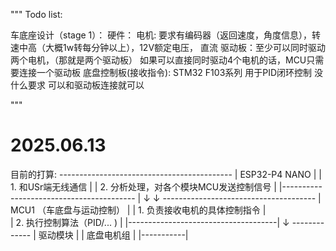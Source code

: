 
"""
 Todo list:

   车底座设计（stage 1）：
     硬件：
       电机: 要求有编码器（返回速度，角度信息），转速中高（大概1w转每分钟以上），12V额定电压， 直流
       驱动板：至少可以同时驱动两个电机，（那就是两个驱动板） 如果可以直接同时驱动4个电机的话，MCU只需要连接一个驱动板
       底盘控制板(接收指令): STM32 F103系列 用于PID闭环控制 没什么要求 可以和驱动板连接就可以
   

 """

 # 2025.06.13
 目前的打算:
             -------------------------------------------
             |         ESP32-P4 NANO                    |
             |   1.   和USr端无线通信                    |
             |   2.   分析处理，对各个模块MCU发送控制信号  |
             |----------------------------------------- |
                            ↓
                            ↓
               --------------------------------------
               |       MCU1 （车底盘与运动控制）      |
               |    1. 负责接收电机的具体控制指令      |       
               |    2. 执行控制算法（PID/... )        |
               |-------------------------------------|
                                 ↓
                            -------------
                            | 驱动模块   |
                            | 底盘电机组 |
                            |-----------|
